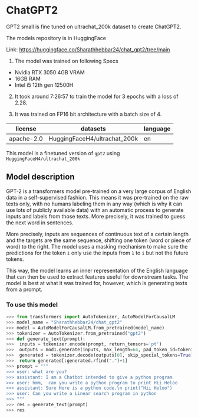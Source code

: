 # ChatGPT2
GPT2 small is fine tuned on ultrachat_200k dataset to create ChatGPT2.

The models repository is in HuggingFace

Link: https://huggingface.co/Sharathhebbar24/chat_gpt2/tree/main

1. The model was trained on following Specs
- Nvidia RTX 3050 4GB VRAM
- 16GB RAM
- Intel i5 12th gen 12500H

2. It took around 7:26:57 to train the model for 3 epochs with a loss of 2.28.

3. It was trained on FP16 bit architecture with a batch size of 4.

| license | datasets | language |
| ------- | -------- | -------- |
| apache-2.0 | HuggingFaceH4/ultrachat_200k | en |

This model is a finetuned version of ```gpt2``` using ```HuggingFaceH4/ultrachat_200k```

## Model description

GPT-2 is a transformers model pre-trained on a very large corpus of English data in a self-supervised fashion. This
means it was pre-trained on the raw texts only, with no humans labeling them in any way (which is why it can use lots
of publicly available data) with an automatic process to generate inputs and labels from those texts. More precisely,
it was trained to guess the next word in sentences.

More precisely, inputs are sequences of continuous text of a certain length and the targets are the same sequence,
shifting one token (word or piece of word) to the right. The model uses a masking mechanism to make sure the
predictions for the token `i` only use the inputs from `1` to `i` but not the future tokens.

This way, the model learns an inner representation of the English language that can then be used to extract features
useful for downstream tasks. The model is best at what it was trained for, however, which is generating texts from a
prompt.

### To use this model

```python
>>> from transformers import AutoTokenizer, AutoModelForCausalLM
>>> model_name = "Sharathhebbar24/chat_gpt2"
>>> model = AutoModelForCausalLM.from_pretrained(model_name)
>>> tokenizer = AutoTokenizer.from_pretrained("gpt2")
>>> def generate_text(prompt):
>>>  inputs = tokenizer.encode(prompt, return_tensors='pt')
>>>  outputs = mod1.generate(inputs, max_length=64, pad_token_id=tokenizer.eos_token_id)
>>>  generated = tokenizer.decode(outputs[0], skip_special_tokens=True)
>>>  return generated[:generated.rfind(".")+1]
>>> prompt = """
>>> user: what are you?
>>> assistant: I am a Chatbot intended to give a python program
>>> user: hmm,  can you write a python program to print Hii Heloo
>>> assistant: Sure Here is a python code.\n print("Hii Heloo")
>>> user: Can you write a Linear search program in python
>>> """
>>> res = generate_text(prompt)
>>> res
```